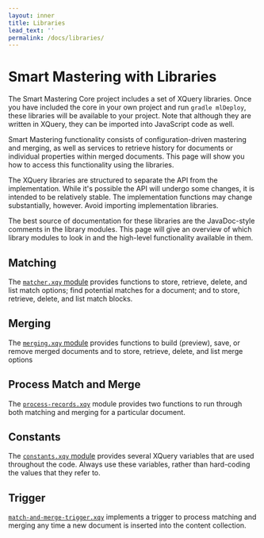 ```yaml
---
layout: inner
title: Libraries
lead_text: ''
permalink: /docs/libraries/
---
```


# Smart Mastering with Libraries

The Smart Mastering Core project includes a set of XQuery libraries. Once
you have included the core in your own project and run `gradle mlDeploy`,
these libraries will be available to your project. Note that although they are
written in XQuery, they can be imported into JavaScript code as well.

Smart Mastering functionality consists of configuration-driven mastering and
merging, as well as services to retrieve history for documents or individual
properties within merged documents. This page will show you how to access this
functionality using the libraries.

The XQuery libraries are structured to separate the API from the implementation.
While it's possible the API will undergo some changes, it is intended to be
relatively stable. The implementation functions may change substantially,
however. Avoid importing implementation libraries.

The best source of documentation for these libraries are the JavaDoc-style
comments in the library modules. This page will give an overview of which
library modules to look in and the high-level functionality available in them.

## Matching

The [`matcher.xqy` module][matcher] provides functions to store, retrieve, delete, and list
match options; find potential matches for a document; and to store, retrieve,
delete, and list match blocks.

## Merging

The [`merging.xqy` module][merging] provides functions to build (preview), save, or remove
merged documents and to store, retrieve, delete, and list merge options

## Process Match and Merge

The [`process-records.xqy`][process] module provides two functions to run through both
matching and merging for a particular document.

## Constants

The [`constants.xqy` module][constants] provides several XQuery variables that are used
throughout the code. Always use these variables, rather than hard-coding the
values that they refer to.

## Trigger

[`match-and-merge-trigger.xqy`][trigger] implements a trigger to process matching and
merging any time a new document is inserted into the content collection.

[matcher]: https://github.com/marklogic-community/smart-mastering-core/blob/master/src/main/ml-modules/com.marklogic.smart-mastering/matcher.xqy
[merging]: https://github.com/marklogic-community/smart-mastering-core/blob/master/src/main/ml-modules/com.marklogic.smart-mastering/merging.xqy
[process]: https://github.com/marklogic-community/smart-mastering-core/blob/master/src/main/ml-modules/com.marklogic.smart-mastering/process-records.xqy
[constants]: https://github.com/marklogic-community/smart-mastering-core/blob/master/src/main/ml-modules/com.marklogic.smart-mastering/constants.xqy
[trigger]: https://github.com/marklogic-community/smart-mastering-core/blob/master/src/main/ml-modules/com.marklogic.smart-mastering/match-and-merge-trigger.xqy
